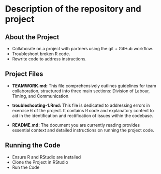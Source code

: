 # Description of the repository and project

## About the Project
- Collaborate on a project with  partners using the git + GitHub workflow.
- Troubleshoot broken R code.
- Rewrite code to address instructions.

## Project Files
- **TEAMWORK.md:** This file comprehensively outlines guidelines for team collaboration, structured into three main sections: Division of Labour, Timing, and Communication.

- **troubleshooting-1.Rmd:** This file is dedicated to addressing errors in exercise 6 of the project. It contains R code and explanatory content to aid in the identification and rectification of issues within the codebase.

- **README.md:** The document you are currently reading provides essential context and detailed instructions on running the project code.

## Running the Code
- Ensure R and RStudio are Installed
- Clone the Project in RStudio
- Run the Code
